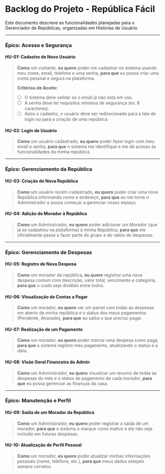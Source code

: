 # Backlog do Projeto - República Fácil

Este documento descreve as funcionalidades planejadas para o Gerenciador de Repúblicas, organizadas em Histórias de Usuário.

---

### Épico: Acesso e Segurança

#### HU-01: Cadastro de Novo Usuário
> **Como** um visitante, 
> **eu quero** poder me cadastrar no sistema usando meu nome, email, telefone e uma senha, 
> **para que** eu possa criar uma conta pessoal e segura na plataforma.
>
> **Critérios de Aceite:**
> - [ ] O sistema deve validar se o email já não está em uso.
> - [ ] A senha deve ter requisitos mínimos de segurança (ex: 8 caracteres).
> - [ ] Após o cadastro, o usuário deve ser redirecionado para a tela de login ou para a criação de uma república.

#### HU-02: Login de Usuário
> **Como** um usuário cadastrado, 
> **eu quero** poder fazer login com meu email e senha, 
> **para que** o sistema me identifique e me dê acesso às funcionalidades da minha república.

---

### Épico: Gerenciamento da República

#### HU-03: Criação de Nova República
> **Como** um usuário recém-cadastrado, 
> **eu quero** poder criar uma nova República informando nome e endereço, 
> **para que** eu me torne o Administrador e possa começar a gerenciar nosso espaço.

#### HU-04: Adição de Morador à República
> **Como** um Administrador, 
> **eu quero** poder adicionar um Morador (que já se cadastrou na plataforma) à minha República, 
> **para que** ele oficialmente passe a fazer parte do grupo e do rateio de despesas.

---

### Épico: Gerenciamento de Despesas

#### HU-05: Registro de Nova Despesa
> **Como** um morador da república, 
> **eu quero** registrar uma nova despesa comum com descrição, valor total, vencimento e categoria, 
> **para que** o custo seja dividido entre todos.

#### HU-06: Visualização de Contas a Pagar
> **Como** um morador, 
> **eu quero** ver um painel com todas as despesas em aberto da minha república e o status dos meus pagamentos (Pendente, Atrasado), 
> **para que** eu saiba o que preciso pagar.

#### HU-07: Realização de um Pagamento
> **Como** um morador, 
> **eu quero** poder marcar uma despesa como paga, 
> **para que** o sistema registre meu pagamento, atualizando o status e a data.

#### HU-08: Visão Geral Financeira do Admin
> **Como** um Administrador, 
> **eu quero** visualizar um resumo de todas as despesas do mês e o status de pagamento de cada morador, 
> **para que** eu possa gerenciar as finanças da casa.

---

### Épico: Manutenção e Perfil

#### HU-09: Saída de um Morador da República
> **Como** um Administrador, 
> **eu quero** poder registrar a saída de um morador, 
> **para que** o sistema o marque como inativo e ele não seja incluído em futuras despesas.

#### HU-10: Atualização de Perfil Pessoal
> **Como** um morador, 
> **eu quero** poder atualizar minhas informações pessoais (nome, telefone, etc.), 
> **para que** meus dados estejam sempre corretos.